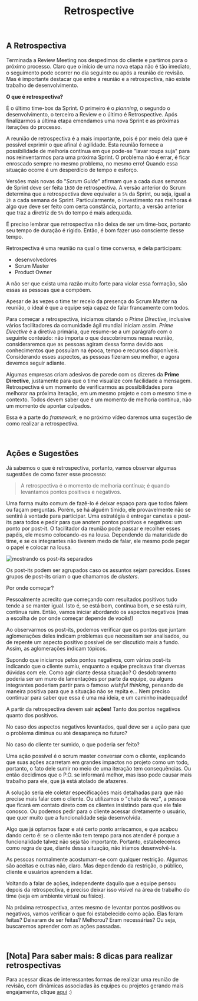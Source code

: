 <div align="center">

# Retrospective 

</div>

<br>

## A Retrospectiva

Terminada a Review Meeting nos despedimos do cliente e partimos para o próximo processo. Claro que o início de uma nova etapa não é tão imediato, o seguimento pode ocorrer no dia seguinte ou após a reunião de revisão. Mas é importante destacar que entre a reunião e a retrospectiva, não existe trabalho de desenvolvimento.

**O que é retrospectiva?**

É o último time-box da Sprint. O primeiro é o *planning*, o segundo o desenvolvimento, o terceiro a Review e o último é Retrospective. Após finalizarmos a última etapa emendamos uma nova Sprint e as próximas iterações do processo.

A reunião de retrospectiva é a mais importante, pois é por meio dela que é possível exprimir o que afinal é agilidade. Esta reunião fornece a possibilidade de melhoria contínua em que pode-se "lavar roupa suja" para nos reinventarmos para uma próxima Sprint. O problema não é errar, é ficar enroscado sempre no mesmo problema, no mesmo erro! Quando essa situação ocorre é um desperdício de tempo e esforço. 

Versões mais novas do "*Scrum Guide*" afirmam que a cada duas semanas de Sprint deve ser feita `1h30` de retrospectiva. A versão anterior do Scrum determina que a retrospectiva deve equivaler a `5%` da Sprint, ou seja, igual a `2h` a cada semana de Sprint. Particularmente, o investimento nas melhoras é algo que deve ser feito com certa constância, portanto, a versão anterior que traz a diretriz de `5%` do tempo é mais adequada. 

É preciso lembrar que retrospectiva não deixa de ser um time-box, portanto seu tempo de duração é rígido. Então, é bom fazer uso consciente desse tempo.

Retrospectiva é uma reunião na qual o time conversa, e dela participam:

- desenvolvedores
- Scrum Master
- Product Owner

A não ser que exista uma razão muito forte para violar essa formação, são essas as pessoas que a compõem.

Apesar de às vezes o time ter receio da presença do Scrum Master na reunião, o ideal é que a equipe seja capaz de falar francamente com todos.

Para começar a retrospectiva, iniciamos citando o *Prime Directive*, inclusive vários facilitadores da comunidade ágil mundial iniciam assim. *Prime Directive* é a diretiva primária, que resume-se a um parágrafo com o seguinte conteúdo: não importa o que descobriremos nessa reunião, consideraremos que as pessoas agiram dessa forma devido aos conhecimentos que possuíam na época, tempo e recursos disponíveis. Considerando esses aspectos, as pessoas fizeram seu melhor, e agora devemos seguir adiante.

Algumas empresas criam adesivos de parede com os dizeres da **Prime Directive**, justamente para que o time visualize com facilidade a mensagem. Retrospectiva é um momento de verificarmos as possibilidades para melhorar na próxima iteração, em um mesmo projeto e com o mesmo time e contexto. Todos devem saber que é um momento de melhoria contínua, não um momento de apontar culpados. 

Essa é a parte do *framework*, e no próximo vídeo daremos uma sugestão de como realizar a retrospectiva.

<br>

## Ações e Sugestões

Já sabemos o que é retrospectiva, portanto, vamos observar algumas sugestões de como fazer esse processo: 

> A retrospectiva é o momento de melhoria contínua; é quando levantamos pontos positivos e negativos. 

Uma forma muito comum de fazê-lo é deixar espaço para que todos falem ou façam perguntas. Porém, se há alguém tímido, ele provavelmente não se sentirá à vontade para participar. Uma estratégia é entregar canetas e post-its para todos e pedir para que anotem pontos positivos e negativos: um ponto por post-it. O facilitador da reunião pode passar e recolher esses papéis, ele mesmo colocando-os na lousa. Dependendo da maturidade do time, e se os integrantes não tiverem medo de falar, ele mesmo pode pegar o papel e colocar na lousa.

![mostrando os post-its separados](https://s3.amazonaws.com/caelum-online-public/scrum+ceci/2_1.png)

Os post-its podem ser agrupados caso os assuntos sejam parecidos. Esses grupos de post-its criam o que chamamos de *clusters*.

Por onde começar?

Pessoalmente acredito que começando com resultados positivos tudo tende a se manter igual. Isto é, se está bom, continua bom, e se está ruim, continua ruim. Então, vamos iniciar abordando os aspectos negativos (mas a escolha de por onde começar depende de vocês!)

Ao observarmos os post-its, podemos verificar que os pontos que juntam aglomerações deles indicam problemas que necessitam ser analisados, ou de repente um aspecto positivo possível de ser discutido mais a fundo. Assim, as aglomerações indicam tópicos.

Supondo que iniciamos pelos pontos negativos, com vários post-its indicando que o cliente sumiu, enquanto a equipe precisava tirar diversas dúvidas com ele. Como agir diante dessa situação? O desdobramento poderia ser um muro de lamentações por parte da equipe, ou alguns integrantes poderiam partir para o famoso *wishful thinking*, pensando de maneira positiva para que a situação não se repita e... Nem preciso continuar para saber que essa é uma má ideia, e um caminho inadequado!

A partir da retrospectiva devem sair **ações**! Tanto dos pontos negativos quanto dos positivos. 

No caso dos aspectos negativos levantados, qual deve ser a ação para que o problema diminua ou até desapareça no futuro?

No caso do cliente ter sumido, o que poderia ser feito? 

Uma ação possível é o scrum master conversar com o cliente, explicando que suas ações acarretam em grandes impactos no projeto como um todo, portanto, o fato dele sumir no meio de uma iteração tem consequências. Ou então decidimos que o P.O. se informará melhor, mas isso pode causar mais trabalho para ele, que já está atolado de afazeres.

A solução seria ele coletar especificações mais detalhadas para que não precise mais falar com o cliente. Ou utilizamos o "chato da vez", a pessoa que ficará em contato direto com os clientes insistindo para que ele fale conosco. Ou podemos pedir para o cliente acessar diretamente o usuário, que quer muito que a funcionalidade seja desenvolvida. 

Algo que já optamos fazer e até certo ponto arriscamos, e que acabou dando certo é: se o cliente não tem tempo para nos atender é porque a funcionalidade talvez não seja tão importante. Portanto, estabelecemos como regra de que, diante dessa situação, não iríamos desenvolvê-la. 

As pessoas normalmente acostumam-se com qualquer restrição. Algumas são aceitas e outras não, claro. Mas dependendo da restrição, o público, cliente e usuários aprendem a lidar.

Voltando a falar de ações, independente daquilo que a equipe pensou depois da retrospectiva, é preciso deixar isso visível na área de trabalho do time (seja em ambiente virtual ou físico). 

Na próxima retrospectiva, antes mesmo de levantar pontos positivos ou negativos, vamos verificar o que foi estabelecido como ação. Elas foram feitas? Deixaram de ser feitas? Melhorou? Eram necessárias? Ou seja, buscaremos aprender com as ações passadas.

<br>

## [Nota] Para saber mais: 8 dicas para realizar retrospectivas

Para acessar dicas de interessantes formas de realizar uma reunião de revisão, com dinâmicas associadas às equipes ou projetos gerando mais engajamento, clique [aqui](https://www.dbccompany.com.br/8-dicas-para-realizar-retrospectivas/) :)
